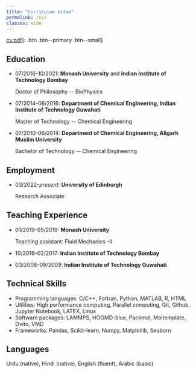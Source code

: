 ```yaml
---
title: "Curriculum Vitae"
permalink: /cv/
classes: wide
---
```


 [cv.pdf](/assets/files/cvm.pdf){: .btn .btn--primary .btn--small}

## Education

* 07/2016&ndash;10/2021: **Monash University** and **Indian Institute of Technology Bombay**

  Doctor of Philosophy -- BioPhysics

* 07/2014&ndash;06/2016: **Department of Chemical Engineering, Indian Institute of Technology Guwahati**

  Master of Technology -- Chemical Engineering

* 07/2010&ndash;06/2014: **Department of Chemical Engineering, Aligarh Muslim University**

  Bachelor of Technology -- Chemical Engineering

## Employment

* 03/2022&ndash;_present_: **University of Edinburgh**

  Research Associate

## Teaching Experience

* 01/2019&ndash;05/2019: **Monash University**

  Teaching assistant: Fluid Mechanics -II

* 10/2016&ndash;02/2017: **Indian Institute of Technology Bombay**

* 03/2008&ndash;09/2009: **Indian Institute of Technology Guwahati**

  

## Technical Skills

* Programming languages: C/C++, Fortran, Python, MATLAB, R, HTML
* Utilities: High performance computing, Parallel computing, Git, Github, Jupyter Notebook, LATEX, Linux
* Software packages: LAMMPS, HOOMD-blue, Packmol, Moltemplate, Ovito, VMD
* Frameworks: Pandas, Scikit-learn, Numpy, Matplotlib, Seaborn

## Languages

Urdu (native), Hindi (native), English (fluent), Arabic (basic)
